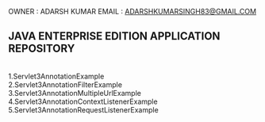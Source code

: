 
OWNER : ADARSH KUMAR 
EMAIL : ADARSHKUMARSINGH83@GMAIL.COM

JAVA ENTERPRISE EDITION APPLICATION REPOSITORY 
---------------------------------------------
<br/>
1.Servlet3AnnotationExample <br/>
2.Servlet3AnnotationFilterExample <br/>
3.Servlet3AnnotationMultipleUrlExample <br/>
4.Servlet3AnnotationContextListenerExample <br/>
5.Servlet3AnnotationRequestListenerExample <br/>
